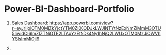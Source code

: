 # Power-BI-Dashboard-Portfolio

1. Sales Dashboard:
https://app.powerbi.com/view?r=eyJrIjoiOTM0MjZkYjctYTM0Zi00ODJkLWJlNTYtNzExNmZiMmM3OTU5IiwidCI6ImZlZTNiOTE2LTAxYzEtNDk4Ny1hNjQ2LWUxOTM0MzJiOWVhYSIsImMiOjl9

2. 
